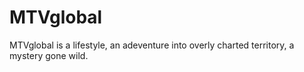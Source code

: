 # MTVglobal

<!--
Property of:
███╗   ███╗████████╗██╗   ██╗ ██████╗ ██╗      ██████╗ ██████╗  █████╗ ██╗     
████╗ ████║╚══██╔══╝██║   ██║██╔════╝ ██║     ██╔═══██╗██╔══██╗██╔══██╗██║     
██╔████╔██║   ██║   ██║   ██║██║  ███╗██║     ██║   ██║██████╔╝███████║██║     
██║╚██╔╝██║   ██║   ╚██╗ ██╔╝██║   ██║██║     ██║   ██║██╔══██╗██╔══██║██║     
██║ ╚═╝ ██║   ██║    ╚████╔╝ ╚██████╔╝███████╗╚██████╔╝██████╔╝██║  ██║███████╗
╚═╝     ╚═╝   ╚═╝     ╚═══╝   ╚═════╝ ╚══════╝ ╚═════╝ ╚═════╝ ╚═╝  ╚═╝╚══════╝
Site by Mary Rachel Kostreva & Jenny Yoo
-->

MTVglobal is a lifestyle, an adeventure into overly charted territory, a mystery gone wild.
